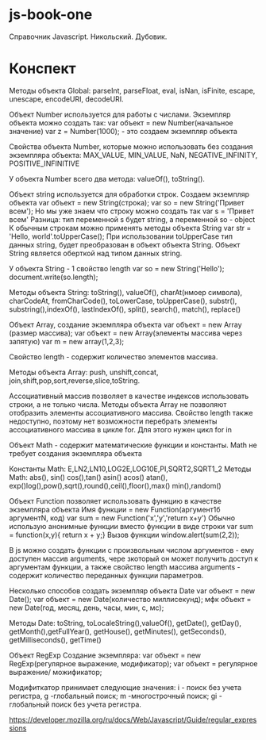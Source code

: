 # js-book-one

Справочник Javascript. Никольский. Дубовик.

# Конспект

Методы объекта Global:
parseInt, parseFloat, eval, isNan, isFinite, escape, unescape, encodeURI, decodeURI.

Объект Number используется для работы с числами. Экземпляр объекта можно создать так:
var объект = new Number(начальное значение)
var z = Number(1000); - это создаем экземпляр объекта

Свойства объекта Number, которые можно использовать без создания экземпляра объекта:
MAX_VALUE, MIN_VALUE, NaN, NEGATIVE_INFINITY, POSITIVE_INFINITIVE

У объекта Number всего два метода:
valueOf(), toString().

Объект string используется для обработки строк. Создаем экземпляр объекта
var объект = new String(строка);
var so = new String('Привет всем');
Но мы уже знаем что строку можно создать так
var s = 'Привет всем'
Разница: тип переменной s будет string, а переменной so - object
К обычным строкам можно применять методы объекта String
var str = 'Hello, world'.toUpperCase();
При использовании toUpperCase тип данных string, будет преобразован в объект объекта String. Объект String является оберткой над типом данных string.

У объекта String - 1 свойство length
var so = new String('Hello');
document.write(so.length);

Методы объекта String:
toString(), valueOf(), charAt(нмоер символа), charCodeAt, fromCharCode(), toLowerCase, toUpperCase(), substr(), substring(),indexOf(), lastIndexOf(), split(), search(), match(), replace()

Объект Array, создание экземпляра объекта
var объект = new Array (размер массива);
var объект = new Array(элементы массива через запятую)
var m = new array(1,2,3);

Свойство length - содержит количество элементов массива.

Методы объекта Array: push, unshift,concat, join,shift,pop,sort,reverse,slice,toString.

Ассоциативный массив позволяет в качестве индексов использовать строки, а не только числа. Методы объекта Array не позволяют отобразить элементы ассоциативного массива. Свойство length также недоступно, поэтому нет возможности перебрать элементы ассоциативного массива в цикле for. Для этого нужен цикл for in

Объект Math - содержит математические функции и константы. Math не требует создания экземпляра объекта

Константы Math: E,LN2,LN10,LOG2E,LOG10E,PI,SQRT2,SQRT1_2
Методы Math: abs(), sin() cos(),tan() asin() acos() atan(), exp()log(),pow(),sqrt(),round(),ceil(),floor(),max() min(),random()

Объект Function позволяет использовать функцию в качестве экземпляра объекта
Имя функции = new Function(аргумент1б аргументN, код)
var sum = new Function('x','y','return x+y')
Обычно использую анонимные функции вместо функции в виде строки
var sum = function(x,y){ return x + y;}
Вызов функции
window.alert(sum(2,2));

В js можно создать функции с произвольным числом аргументов - ему доступен массив arguments, чере зкоторый он может получить доступ к аргументам функции, а также свойство length массива arguments - содержит количество переданных функции параметров.

Несколько способов создать экземпляр объекта Date
var объект = new Date();
var объект = new Date(количество миллисекунд);
мфк объект = new Date(год, месяц, день, часы, мин, с, мс);

Методы Date: toString, toLocaleString(),valueOf(), getDate(), getDay(), getMonth(),getFullYear(), getHouse(), getMinutes(), getSeconds(), getMilliseconds(), getTime()

Объект RegExp
Создание экземпляра:
var объект = new RegExp(регулярное выражение, модификатор);
var объект = регулярное выражение/ можификатор;

Модифиткатор принимает следующие значения: i - поиск без учета регистра, g -глобальный поиск; m -многострочный поиск; gi - глобальный поиск без учета регистра.

https://developer.mozilla.org/ru/docs/Web/Javascript/Guide/regular_expressions
